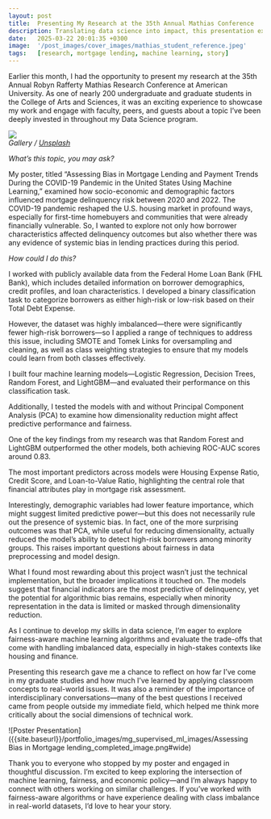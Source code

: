 ```yaml
---
layout: post
title:  Presenting My Research at the 35th Annual Mathias Conference
description: Translating data science into impact, this presentation explored bias in mortgage lending during the COVID-19 pandemic through machine learning. From tackling class imbalance to evaluating model fairness, the project highlighted how technical rigor and social relevance intersect. Engaging with a vibrant academic community, the experience sharpened my communication skills and reinforced the power of data-driven storytelling.
date:   2025-03-22 20:01:35 +0300
image:  '/post_images/cover_images/mathias_student_reference.jpeg'
tags:   [research, mortgage lending, machine learning, story]
---
```


Earlier this month, I had the opportunity to present my research at the 35th Annual Robyn Rafferty Mathias Research Conference at American University. As one of nearly 200 undergraduate and graduate students in the College of Arts and Sciences, it was an exciting experience to showcase my work and engage with faculty, peers, and guests about a topic I’ve been deeply invested in throughout my Data Science program.

<div class="gallery-box">
  <div class="gallery">
    <img src="/hilton_website/post_images/mathias_conference/mathias_solo_shot.jpeg" loading="lazy">
  </div>
  <em>Gallery / <a href="https://unsplash.com/" target="_blank">Unsplash</a></em>
</div>

*What’s this topic, you may ask?*

My poster, titled “Assessing Bias in Mortgage Lending and Payment Trends During the COVID-19 Pandemic in the United States Using Machine Learning,” examined how socio-economic and demographic factors influenced mortgage delinquency risk between 2020 and 2022.
The COVID-19 pandemic reshaped the U.S. housing market in profound ways, especially for first-time homebuyers and communities that were already financially vulnerable. So, I wanted to explore not only how borrower characteristics affected delinquency outcomes but also whether there was any evidence of systemic bias in lending practices during this period.

*How could I do this?*

I worked with publicly available data from the Federal Home Loan Bank (FHL Bank), which includes detailed information on borrower demographics, credit profiles, and loan characteristics. I developed a binary classification task to categorize borrowers as either high-risk or low-risk based on their Total Debt Expense. 

However, the dataset was highly imbalanced—there were significantly fewer high-risk borrowers—so I applied a range of techniques to address this issue, including SMOTE and Tomek Links for oversampling and cleaning, as well as class weighting strategies to ensure that my models could learn from both classes effectively.

I built four machine learning models—Logistic Regression, Decision Trees, Random Forest, and LightGBM—and evaluated their performance on this classification task.

Additionally, I tested the models with and without Principal Component Analysis (PCA) to examine how dimensionality reduction might affect predictive performance and fairness.

One of the key findings from my research was that Random Forest and LightGBM outperformed the other models, both achieving ROC-AUC scores around 0.83. 

The most important predictors across models were Housing Expense Ratio, Credit Score, and Loan-to-Value Ratio, highlighting the central role that financial attributes play in mortgage risk assessment. 

Interestingly, demographic variables had lower feature importance, which might suggest limited predictive power—but this does not necessarily rule out the presence of systemic bias. In fact, one of the more surprising outcomes was that PCA, while useful for reducing dimensionality, actually reduced the model’s ability to detect high-risk borrowers among minority groups. This raises important questions about fairness in data preprocessing and model design.

What I found most rewarding about this project wasn’t just the technical implementation, but the broader implications it touched on. The models suggest that financial indicators are the most predictive of delinquency, yet the potential for algorithmic bias remains, especially when minority representation in the data is limited or masked through dimensionality reduction. 

As I continue to develop my skills in data science, I’m eager to explore fairness-aware machine learning algorithms and evaluate the trade-offs that come with handling imbalanced data, especially in high-stakes contexts like housing and finance.

Presenting this research gave me a chance to reflect on how far I’ve come in my graduate studies and how much I’ve learned by applying classroom concepts to real-world issues. It was also a reminder of the importance of interdisciplinary conversations—many of the best questions I received came from people outside my immediate field, which helped me think more critically about the social dimensions of technical work.

![Poster Presentation]({{site.baseurl}}/portfolio_images/mg_supervised_ml_images/Assessing Bias in Mortgage lending_completed_image.png#wide)

Thank you to everyone who stopped by my poster and engaged in thoughtful discussion. I’m excited to keep exploring the intersection of machine learning, fairness, and economic policy—and I’m always happy to connect with others working on similar challenges. If you’ve worked with fairness-aware algorithms or have experience dealing with class imbalance in real-world datasets, I’d love to hear your story.
